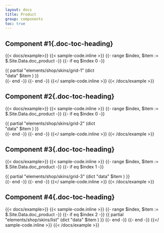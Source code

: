```yaml
---
layout: docs
title: Product
group: components
toc: true
---
```

## Component #1{.doc-toc-heading}
{{< docs/example>}}
{{< sample-code.inline >}}
{{- range $index, $item := $.Site.Data.doc_product -}}
		{{- if eq $index 0 -}}
		<div style="max-width: 330px">
			{{ partial  "elements/shop/skins/grid-1" (dict
			"data" $item
			) }}
		</div>
		{{- end -}}
	{{- end -}}
{{</ sample-code.inline >}}
{{< /docs/example >}}

## Component #2{.doc-toc-heading}
{{< docs/example>}}
{{< sample-code.inline >}}
{{- range $index, $item := $.Site.Data.doc_product -}}
		{{- if eq $index 0 -}}
		<div style="max-width: 330px">
			{{ partial  "elements/shop/skins/grid-2" (dict
			"data" $item
			) }}
		</div>
		{{- end -}}
	{{- end -}}
{{</ sample-code.inline >}}
{{< /docs/example >}}

## Component #3{.doc-toc-heading}
{{< docs/example>}}
{{< sample-code.inline >}}
{{- range $index, $item := $.Site.Data.doc_product -}}
		{{- if eq $index 1 -}}
		<div style="max-width: 450px">
			{{ partial  "elements/shop/skins/grid-3" (dict
			"data" $item
			) }}
		</div>
		{{- end -}}
	{{- end -}}
{{</ sample-code.inline >}}
{{< /docs/example >}}

## Component #4{.doc-toc-heading}
{{< docs/example>}}
{{< sample-code.inline >}}
{{- range $index, $item := $.Site.Data.doc_product -}}
		{{- if eq $index 2 -}}
			{{ partial  "elements/shop/skins/list" (dict
			"data" $item
			) }}
		{{- end -}}
	{{- end -}}
{{</ sample-code.inline >}}
{{< /docs/example >}}
